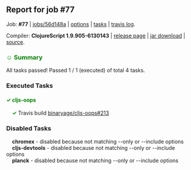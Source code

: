 ## Report for job #77

Job: **#77** | [jobs/56d148a](https://github.com/cljs-oss/canary/commit/56d148a3fd7f16d8a9a702b35a3325605cd2af6c) | [options](options.edn) | [tasks](tasks.edn) | [travis log](https://travis-ci.org/cljs-oss/canary/builds/264973339).

Compiler: **ClojureScript 1.9.905-6130143** | [release page](https://github.com/cljs-oss/canary/releases/tag/r1.9.905-6130143) | [jar download](https://github.com/cljs-oss/canary/releases/download/r1.9.905-6130143/clojurescript-1.9.905-6130143.jar) | [source](https://github.com/clojure/clojurescript/commit/6130143bbc07e49c3d6e9313377226b9551be434).

### <b style='color:green'>☺ Summary</b>

All tasks passed! Passed 1 / 1 (executed) of total 4 tasks.

### Executed Tasks

#### <b style='color:green'>&#x2713; cljs-oops</b>
&nbsp;&nbsp;&nbsp;&nbsp;<b style='color:green'>&#x2713;</b> Travis build [binaryage/cljs-oops#213](https://travis-ci.org/binaryage/cljs-oops/builds/264973879)<br>

### Disabled Tasks

&nbsp;&nbsp;&nbsp;&nbsp;**chromex** - disabled because not matching --only or --include options<br>
&nbsp;&nbsp;&nbsp;&nbsp;**cljs-devtools** - disabled because not matching --only or --include options<br>
&nbsp;&nbsp;&nbsp;&nbsp;**planck** - disabled because not matching --only or --include options<br>